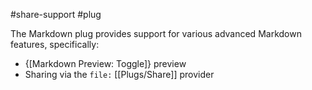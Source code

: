 #share-support #plug

The Markdown plug provides support for various advanced Markdown features, specifically:

* {[Markdown Preview: Toggle]} preview
* Sharing via the `file:` [[Plugs/Share]] provider
